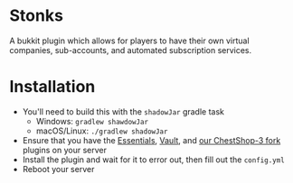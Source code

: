 # Stonks
A bukkit plugin which allows for players to have their own virtual companies, sub-accounts,
and automated subscription services.

# Installation
* You'll need to build this with the `shadowJar` gradle task
  * Windows: `gradlew shawdowJar`
  * macOS/Linux: `./gradlew shadowJar`
* Ensure that you have the [Essentials](https://github.com/EssentialsX/Essentials), 
[Vault](https://github.com/MilkBowl/Vault), and 
[our ChestShop-3 fork](https://github.com/schlatt-co/ChestShop-3) plugins on your server
* Install the plugin and wait for it to error out, then fill out the `config.yml`
* Reboot your server